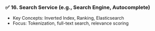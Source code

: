### ✅ **16. Search Service (e.g., Search Engine, Autocomplete)**

* Key Concepts: Inverted Index, Ranking, Elasticsearch
* Focus: Tokenization, full-text search, relevance scoring
